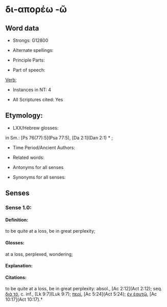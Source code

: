 # δι-απορέω -ῶ 

<!-- Status: S2=NeedsFinalCheck -->
<!-- Lexica used for edits:   -->

## Word data

* Strongs: G12800

* Alternate spellings:



* Principle Parts: 


* Part of speech: 

[Verb](http://ugg.readthedocs.io/en/latest/verb.html); 

* Instances in NT: 4

* All Scriptures cited: Yes

## Etymology: 


* LXX/Hebrew glosses: 

in Sm.: [Ps 76(77):5](Psa 77:5), [Da 2:1](Dan 2:1) * ; 

* Time Period/Ancient Authors: 


* Related words: 

* Antonyms for all senses

* Synonyms for all senses: 


## Senses 


### Sense  1.0: 

#### Definition: 

to be quite at a loss, be in great perplexity;

#### Glosses: 

 at a loss, perplexed, wondering;

#### Explanation: 


#### Citations: 

to be quite at a loss, be in great perplexity: absol., [Ac 2:12](Act 2:12); seq. [διὰ τό](), c. inf., [Lk 9:7](Luk 9:7); [περί](), [Ac 5:24](Act 5:24); [ἐν ἑαυτῷ](), [Ac 10:17](Act 10:17).†
